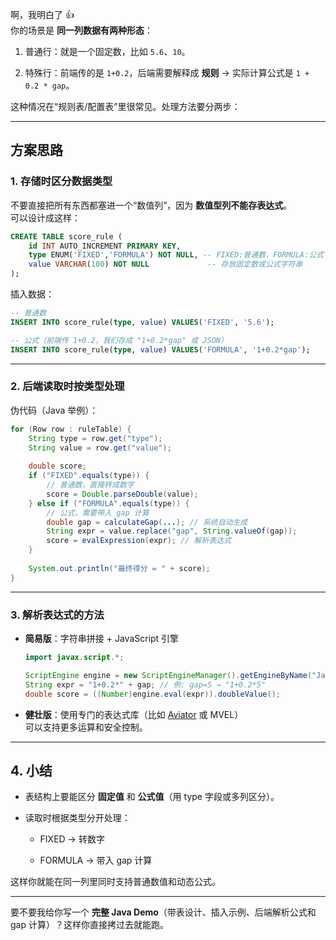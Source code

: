 
啊，我明白了 👍  
你的场景是 **同一列数据有两种形态**：

1. 普通行：就是一个固定数，比如 `5.6`、`10`。
    
2. 特殊行：前端传的是 `1+0.2`，后端需要解释成 **规则** → 实际计算公式是 `1 + 0.2 * gap`。
    

这种情况在“规则表/配置表”里很常见。处理方法要分两步：

---

## 方案思路

### 1. 存储时区分数据类型

不要直接把所有东西都塞进一个“数值列”，因为 **数值型列不能存表达式**。  
可以设计成这样：

```sql
CREATE TABLE score_rule (
    id INT AUTO_INCREMENT PRIMARY KEY,
    type ENUM('FIXED','FORMULA') NOT NULL, -- FIXED:普通数，FORMULA:公式
    value VARCHAR(100) NOT NULL             -- 存放固定数或公式字符串
);
```

插入数据：

```sql
-- 普通数
INSERT INTO score_rule(type, value) VALUES('FIXED', '5.6');

-- 公式（前端传 1+0.2，我们存成 "1+0.2*gap" 或 JSON）
INSERT INTO score_rule(type, value) VALUES('FORMULA', '1+0.2*gap');
```

---

### 2. 后端读取时按类型处理

伪代码（Java 举例）：

```java
for (Row row : ruleTable) {
    String type = row.get("type");
    String value = row.get("value");
    
    double score;
    if ("FIXED".equals(type)) {
        // 普通数，直接转成数字
        score = Double.parseDouble(value);
    } else if ("FORMULA".equals(type)) {
        // 公式，需要带入 gap 计算
        double gap = calculateGap(...); // 系统自动生成
        String expr = value.replace("gap", String.valueOf(gap));
        score = evalExpression(expr); // 解析表达式
    }
    
    System.out.println("最终得分 = " + score);
}
```

---

### 3. 解析表达式的方法

- **简易版**：字符串拼接 + JavaScript 引擎
    
    ```java
    import javax.script.*;
    
    ScriptEngine engine = new ScriptEngineManager().getEngineByName("JavaScript");
    String expr = "1+0.2*" + gap; // 例: gap=5 → "1+0.2*5"
    double score = ((Number)engine.eval(expr)).doubleValue();
    ```
    
- **健壮版**：使用专门的表达式库（比如 [Aviator](https://github.com/killme2008/aviatorscript) 或 MVEL）  
    可以支持更多运算和安全控制。
    

---

## 4. 小结

- 表结构上要能区分 **固定值** 和 **公式值**（用 type 字段或多列区分）。
    
- 读取时根据类型分开处理：
    
    - FIXED → 转数字
        
    - FORMULA → 带入 gap 计算
        

这样你就能在同一列里同时支持普通数值和动态公式。

---

要不要我给你写一个 **完整 Java Demo**（带表设计、插入示例、后端解析公式和 gap 计算）？这样你直接拷过去就能跑。